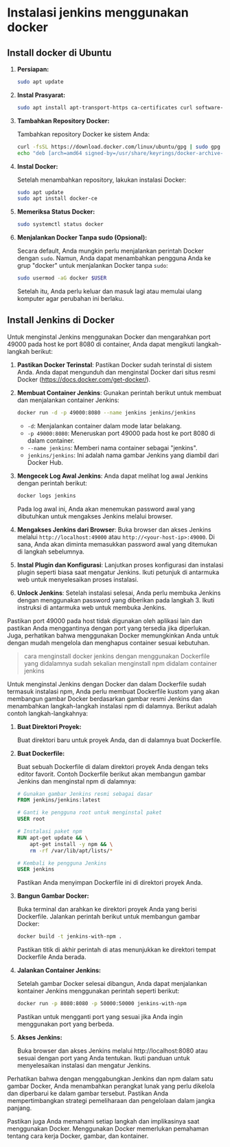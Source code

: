 # Instalasi jenkins menggunakan docker

## Install docker di Ubuntu
1. **Persiapan:**


   ```bash
   sudo apt update
   ```

2. **Instal Prasyarat:**

   ```bash
   sudo apt install apt-transport-https ca-certificates curl software-properties-common
   ```

3. **Tambahkan Repository Docker:**

   Tambahkan repository Docker ke sistem Anda:

   ```bash
   curl -fsSL https://download.docker.com/linux/ubuntu/gpg | sudo gpg --dearmor -o /usr/share/keyrings/docker-archive-keyring.gpg
   echo "deb [arch=amd64 signed-by=/usr/share/keyrings/docker-archive-keyring.gpg] https://download.docker.com/linux/ubuntu $(lsb_release -cs) stable" | sudo tee /etc/apt/sources.list.d/docker.list > /dev/null
   ```

4. **Instal Docker:**

   Setelah menambahkan repository, lakukan instalasi Docker:

   ```bash
   sudo apt update
   sudo apt install docker-ce
   ```

5. **Memeriksa Status Docker:**

   ```bash
   sudo systemctl status docker
   ```

6. **Menjalankan Docker Tanpa sudo (Opsional):**

   Secara default, Anda mungkin perlu menjalankan perintah Docker dengan `sudo`. Namun, Anda dapat menambahkan pengguna Anda ke grup "docker" untuk menjalankan Docker tanpa `sudo`:

   ```bash
   sudo usermod -aG docker $USER
   ```

   Setelah itu, Anda perlu keluar dan masuk lagi atau memulai ulang komputer agar perubahan ini berlaku.


## Install Jenkins di Docker
Untuk menginstal Jenkins menggunakan Docker dan mengarahkan port 49000 pada host ke port 8080 di container, Anda dapat mengikuti langkah-langkah berikut:

1. **Pastikan Docker Terinstal**:
   Pastikan Docker sudah terinstal di sistem Anda. Anda dapat mengunduh dan menginstal Docker dari situs resmi Docker (https://docs.docker.com/get-docker/).

2. **Membuat Container Jenkins**:
   Gunakan perintah berikut untuk membuat dan menjalankan container Jenkins:

   ```bash
   docker run -d -p 49000:8080 --name jenkins jenkins/jenkins
   ```

   - `-d`: Menjalankan container dalam mode latar belakang.
   - `-p 49000:8080`: Meneruskan port 49000 pada host ke port 8080 di dalam container.
   - `--name jenkins`: Memberi nama container sebagai "jenkins".
   - `jenkins/jenkins`: Ini adalah nama gambar Jenkins yang diambil dari Docker Hub.

3. **Mengecek Log Awal Jenkins**:
   Anda dapat melihat log awal Jenkins dengan perintah berikut:

   ```bash
   docker logs jenkins
   ```

   Pada log awal ini, Anda akan menemukan password awal yang dibutuhkan untuk mengakses Jenkins melalui browser.

4. **Mengakses Jenkins dari Browser**:
   Buka browser dan akses Jenkins melalui `http://localhost:49000` atau `http://<your-host-ip>:49000`. Di sana, Anda akan diminta memasukkan password awal yang ditemukan di langkah sebelumnya.

5. **Instal Plugin dan Konfigurasi**:
   Lanjutkan proses konfigurasi dan instalasi plugin seperti biasa saat mengatur Jenkins. Ikuti petunjuk di antarmuka web untuk menyelesaikan proses instalasi.

6. **Unlock Jenkins**:
   Setelah instalasi selesai, Anda perlu membuka Jenkins dengan menggunakan password yang diberikan pada langkah 3. Ikuti instruksi di antarmuka web untuk membuka Jenkins.

Pastikan port 49000 pada host tidak digunakan oleh aplikasi lain dan pastikan Anda menggantinya dengan port yang tersedia jika diperlukan. Juga, perhatikan bahwa menggunakan Docker memungkinkan Anda untuk dengan mudah mengelola dan menghapus container sesuai kebutuhan.

> cara menginstall docker jenkins dengan menggunakan Dockerfile yang didalamnya sudah sekalian menginstall npm didalam container jenkins

Untuk menginstal Jenkins dengan Docker dan dalam Dockerfile sudah termasuk instalasi npm, Anda perlu membuat Dockerfile kustom yang akan membangun gambar Docker berdasarkan gambar resmi Jenkins dan menambahkan langkah-langkah instalasi npm di dalamnya. Berikut adalah contoh langkah-langkahnya:

1. **Buat Direktori Proyek:**

   Buat direktori baru untuk proyek Anda, dan di dalamnya buat Dockerfile.

2. **Buat Dockerfile:**

   Buat sebuah Dockerfile di dalam direktori proyek Anda dengan teks editor favorit. Contoh Dockerfile berikut akan membangun gambar Jenkins dan menginstal npm di dalamnya:

   ```Dockerfile
   # Gunakan gambar Jenkins resmi sebagai dasar
   FROM jenkins/jenkins:latest

   # Ganti ke pengguna root untuk menginstal paket
   USER root

   # Instalasi paket npm
   RUN apt-get update && \
       apt-get install -y npm && \
       rm -rf /var/lib/apt/lists/*

   # Kembali ke pengguna Jenkins
   USER jenkins
   ```

   Pastikan Anda menyimpan Dockerfile ini di direktori proyek Anda.

3. **Bangun Gambar Docker:**

   Buka terminal dan arahkan ke direktori proyek Anda yang berisi Dockerfile. Jalankan perintah berikut untuk membangun gambar Docker:

   ```bash
   docker build -t jenkins-with-npm .
   ```

   Pastikan titik di akhir perintah di atas menunjukkan ke direktori tempat Dockerfile Anda berada.

4. **Jalankan Container Jenkins:**

   Setelah gambar Docker selesai dibangun, Anda dapat menjalankan kontainer Jenkins menggunakan perintah seperti berikut:

   ```bash
   docker run -p 8080:8080 -p 50000:50000 jenkins-with-npm
   ```

   Pastikan untuk mengganti port yang sesuai jika Anda ingin menggunakan port yang berbeda.

5. **Akses Jenkins:**

   Buka browser dan akses Jenkins melalui http://localhost:8080 atau sesuai dengan port yang Anda tentukan. Ikuti panduan untuk menyelesaikan instalasi dan mengatur Jenkins.

Perhatikan bahwa dengan menggabungkan Jenkins dan npm dalam satu gambar Docker, Anda menambahkan perangkat lunak yang perlu dikelola dan diperbarui ke dalam gambar tersebut. Pastikan Anda mempertimbangkan strategi pemeliharaan dan pengelolaan dalam jangka panjang.

Pastikan juga Anda memahami setiap langkah dan implikasinya saat menggunakan Docker. Menggunakan Docker memerlukan pemahaman tentang cara kerja Docker, gambar, dan kontainer.